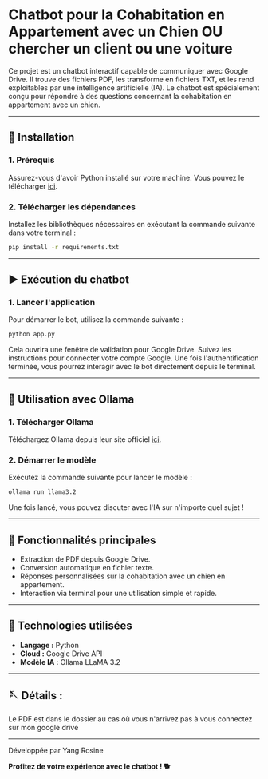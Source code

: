 # Chatbot pour la Cohabitation en Appartement avec un Chien OU chercher un client ou une voiture

Ce projet est un chatbot interactif capable de communiquer avec Google Drive. Il trouve des fichiers PDF, les transforme en fichiers TXT, et les rend exploitables par une intelligence artificielle (IA). Le chatbot est spécialement conçu pour répondre à des questions concernant la cohabitation en appartement avec un chien.

---

## 🚀 **Installation**

### **1. Prérequis**
Assurez-vous d'avoir Python installé sur votre machine. Vous pouvez le télécharger [ici](https://www.python.org/downloads/).

### **2. Télécharger les dépendances**
Installez les bibliothèques nécessaires en exécutant la commande suivante dans votre terminal :

```bash
pip install -r requirements.txt
```

---

## ▶️ **Exécution du chatbot**

### **1. Lancer l'application**
Pour démarrer le bot, utilisez la commande suivante :

```bash
python app.py
```

Cela ouvrira une fenêtre de validation pour Google Drive. Suivez les instructions pour connecter votre compte Google. Une fois l'authentification terminée, vous pourrez interagir avec le bot directement depuis le terminal.

---

## 🤖 **Utilisation avec Ollama**

### **1. Télécharger Ollama**
Téléchargez Ollama depuis leur site officiel [ici](https://ollama.ai/).

### **2. Démarrer le modèle**
Exécutez la commande suivante pour lancer le modèle :

```bash
ollama run llama3.2
```

Une fois lancé, vous pouvez discuter avec l'IA sur n'importe quel sujet !

---

## 🐶 **Fonctionnalités principales**
- Extraction de PDF depuis Google Drive.
- Conversion automatique en fichier texte.
- Réponses personnalisées sur la cohabitation avec un chien en appartement.
- Interaction via terminal pour une utilisation simple et rapide.

---

## 📄 **Technologies utilisées**
- **Langage :** Python
- **Cloud :** Google Drive API
- **Modèle IA :** Ollama LLaMA 3.2

---

## 🪡 Détails : 
Le PDF est dans le dossier au cas où vous n'arrivez pas à vous connectez sur mon google drive

---

Développée par Yang Rosine

**Profitez de votre expérience avec le chatbot ! 🐕**
